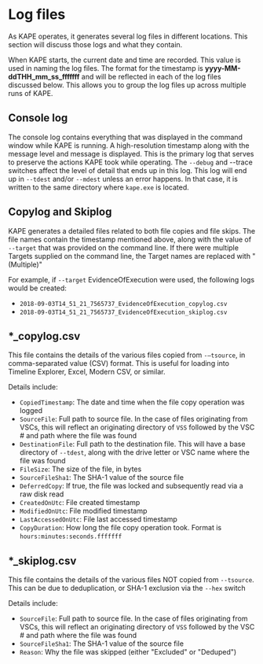 # Log files

As KAPE operates, it generates several log files in different locations. This section will discuss those logs and what they contain.

When KAPE starts, the current date and time are recorded. This value is used in naming the log files. The format for the timestamp is **yyyy-MM-ddTHH_mm_ss_fffffff** and will be reflected in each of the log files discussed below. This allows you to group the log files up across multiple runs of KAPE.

## Console log

The console log contains everything that was displayed in the command window while KAPE is running. A high-resolution timestamp along with the message level and message is displayed. This is the primary log that serves to preserve the actions KAPE took while operating. The `--debug` and --trace switches affect the level of detail that ends up in this log. This log will end up in `--tdest` and/or `--mdest` unless an error happens. In that case, it is written to the same directory where `kape.exe` is located.

## Copylog and Skiplog

KAPE generates a detailed files related to both file copies and file skips. The file names contain the timestamp mentioned above, along with the value of `--target` that was provided on the command line.  If there were multiple Targets supplied on the command line, the Target names are replaced with "(Multiple)"

For example, if `--target` EvidenceOfExecution were used, the following logs would be created:

* `2018-09-03T14_51_21_7565737_EvidenceOfExecution_copylog.csv`
* `2018-09-03T14_51_21_7565737_EvidenceOfExecution_skiplog.csv`

## *_copylog.csv

This file contains the details of the various files copied from `-–tsource`, in comma-separated value (CSV) format. This is useful for loading into Timeline Explorer, Excel, Modern CSV, or similar. 

Details include:

* `CopiedTimestamp`: The date and time when the file copy operation was logged
* `SourceFile`: Full path to source file. In the case of files originating from VSCs, this will reflect an originating directory of `VSS` followed by the VSC # and path where the file was found
* `DestinationFile`: Full path to the destination file. This will have a base directory of `--tdest`, along with the drive letter or VSC name where the file was found
* `FileSize`: The size of the file, in bytes
* `SourceFileSha1`: The SHA-1 value of the source file
* `DeferredCopy`: If true, the file was locked and subsequently read via a raw disk read
* `CreatedOnUtc`: File created timestamp
* `ModifiedOnUtc`: File modified timestamp
* `LastAccessedOnUtc`: File last accessed timestamp
* `CopyDuration`: How long the file copy operation took. Format is `hours:minutes:seconds.fffffff`

## *_skiplog.csv

This file contains the details of the various files NOT copied from `--tsource`. This can be due to deduplication, or SHA-1 exclusion via the `--hex` switch

Details include:

* `SourceFile`: Full path to source file. In the case of files originating from VSCs, this will reflect an originating directory of `VSS` followed by the VSC # and path where the file was found
* `SourceFileSha1`: The SHA-1 value of the source file
* `Reason`: Why the file was skipped (either "Excluded" or "Deduped")
